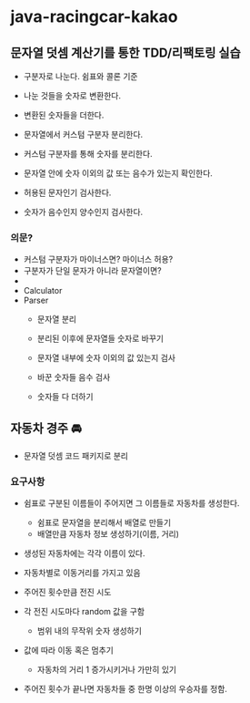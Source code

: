 # java-racingcar-kakao


## 문자열 덧셈 계산기를 통한 TDD/리팩토링 실습

- 구분자로 나눈다. 쉼표와 콜론 기준
- 나눈 것들을 숫자로 변환한다.
- 변환된 숫자들을 더한다.

- 문자열에서 커스텀 구분자 분리한다.
- 커스텀 구분자를 통해 숫자를 분리한다.

- 문자열 안에 숫자 이외의 값 또는 음수가 있는지 확인한다.
- 허용된 문자인기 검사한다.
- 숫자가 음수인지 양수인지 검사한다.

### 의문?

- 커스텀 구분자가 마이너스면? 마이너스 허용?
- 구분자가 단일 문자가 아니라 문자열이면?
- 
- Calculator
- Parser
  - 문자열 분리
  - 분리된 이후에 문자열들 숫자로 바꾸기
  - 문자열 내부에 숫자 이외의 값 있는지 검사
  - 바꾼 숫자들 음수 검사

  - 숫자들 다 더하기

## 자동차 경주 🚘
- 문자열 덧셈 코드 패키지로 분리

### 요구사항
- 쉼표로 구분된 이름들이 주어지면 그 이름들로 자동차를 생성한다.
  - 쉼표로 문자열을 분리해서 배열로 만들기
  - 배열만큼 자동차 정보 생성하기(이름, 거리)
- 생성된 자동차에는 각각 이름이 있다.
- 자동차별로 이동거리를 가지고 있음

- 주어진 횟수만큼 전진 시도
- 각 전진 시도마다 random 값을 구함
  - 범위 내의 무작위 숫자 생성하기
- 값에 따라 이동 혹은 멈추기
  - 자동차의 거리 1 증가시키거나 가만히 있기

- 주어진 횟수가 끝나면 자동차들 중 한명 이상의 우승자를 정함.